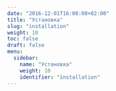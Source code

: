 ```yaml
---
date: "2016-12-01T16:00:00+02:00"
title: "Установка"
slug: "installation"
weight: 10
toc: false
draft: false
menu:
  sidebar:
    name: "Установка"
    weight: 10
    identifier: "installation"
---
```

